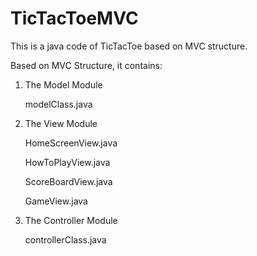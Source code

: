 # TicTacToeMVC
This is a java code of TicTacToe based on MVC structure.

Based on MVC Structure, it contains:
1. The Model Module 
    
    modelClass.java
    
2. The View Module

    HomeScreenView.java
    
    HowToPlayView.java
    
    ScoreBoardView.java
    
    GameView.java
    
 3. The Controller Module
 
    controllerClass.java
    
    
    

